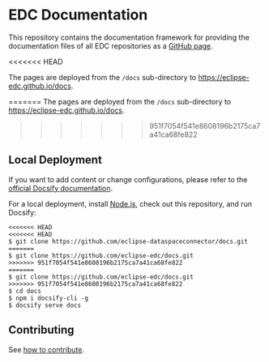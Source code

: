 # EDC Documentation

This repository contains the documentation framework for providing the documentation files of all EDC
repositories as a [GitHub page](https://docs.github.com/en/pages).

<<<<<<< HEAD

The pages are deployed from the `/docs` sub-directory to <https://eclipse-edc.github.io/docs>.


=======
The pages are deployed from the `/docs` sub-directory to <https://eclipse-edc.github.io/docs>.

>>>>>>> 951f7054f541e8608196b2175ca7a41ca68fe822
## Local Deployment

If you want to add content or change configurations, please refer to the [official Docsify documentation](https://docsify.js.org/).

For a local deployment, install [Node.js](https://nodejs.org/), check out this repository, and run Docsify:
```commandline
<<<<<<< HEAD
<<<<<<< HEAD
$ git clone https://github.com/eclipse-dataspaceconnector/docs.git
=======
$ git clone https://github.com/eclipse-edc/docs.git
>>>>>>> 951f7054f541e8608196b2175ca7a41ca68fe822
=======
$ git clone https://github.com/eclipse-edc/docs.git
>>>>>>> 951f7054f541e8608196b2175ca7a41ca68fe822
$ cd docs
$ npm i docsify-cli -g
$ docsify serve docs
```

## Contributing


See [how to contribute](docs/submodule/Connector/CONTRIBUTING.md).

